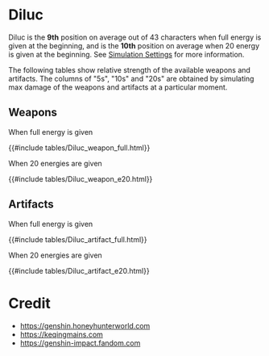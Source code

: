 # Diluc

Diluc is the **9th** position on average out of 43
characters when full energy is given at the beginning, and is the
**10th** position on average when 20 energy is given at the
beginning. See [Simulation Settings](./simulation_settings.md) for more
information.

The following tables show relative strength of the available weapons and
artifacts. The columns of "5s", "10s" and "20s" are obtained by
simulating max damage of the weapons and artifacts at a particular
moment.

## Weapons

When full energy is given

{{#include tables/Diluc_weapon_full.html}}

When 20 energies are given

{{#include tables/Diluc_weapon_e20.html}}

## Artifacts

When full energy is given

{{#include tables/Diluc_artifact_full.html}}

When 20 energies are given

{{#include tables/Diluc_artifact_e20.html}}

# Credit

- <https://genshin.honeyhunterworld.com>
- <https://keqingmains.com>
- <https://genshin-impact.fandom.com>

